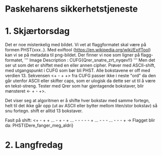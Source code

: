 # Paskeharens sikkerhetstjeneste 

# 1. Skjærtorsdag 

Det er noe mistenkelig med bildet. Vi vet at flaggformatet skal være på formen PHST{xxx..}. Med exiftool (https://en.wikipedia.org/wiki/ExifTool) kan vi se på metadata til png-bildet. Der finner vi noe som ligner på flagg-formatet, 
'''
Image Description               : CUFG{Qrer_snatre_zrt_nyqev!!}
'''
Men det ser ut som det er shiftet med en eller annen cipher. Prøver med ASCII-shift, med utgangspunkt i CUFG som bør bli PHST. Alle bokstavene er off med verdien 13. Sekvensen <+ - + +> fra CUFG passer ikke i neste "ord" da den går utenfor ASCII eller skifter caps, som er ulogisk da dette ser ut til å være en tekst-streng. 
Tester med Qrer som har gjentagende bokstaver, blir mønsteret <- + - +>. 

Det viser seg at algoritmen er å shifte hver bokstav med samme fortegn, helt til det ikke går opp (ut av ASCII eller bytter mellom liten/stor bokstav) så snu fortegn. shift er alltid 13 bokstaver. 

Fasit på shift:
<+ - + + ... - + - + ... - - - - - + ... - - - ... - - - + ->
Flagget blir da:
PHST{Dere_fanger_meg_aldri}

# 2. Langfredag
